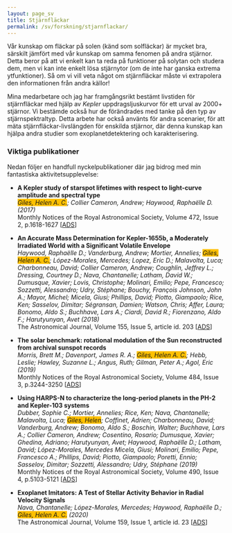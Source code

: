 ```yaml
---
layout: page_sv
title: Stjärnfläckar
permalink: /sv/forskning/stjarnflackar/
---
```


Vår kunskap om fläckar på solen (känd som solfläckar) är mycket bra, särskilt jämfört med vår kunskap om samma fenomen på andra stjärnor. Detta beror på att vi enkelt kan ta reda på funktioner på solytan och studera dem, men vi kan inte enkelt lösa stjärnytor (om de inte har ganska extrema ytfunktioner). Så om vi vill veta något om stjärnfläckar måste vi extrapolera den informationen från andra källor!

Mina medarbetare och jag har framgångsrikt bestämt livstiden för stjärnfläckar med hjälp av *Kepler* uppdragsljuskurvor för ett urval av 2000+ stjärnor. Vi bestämde också hur de förändrades med tanke på den typ av stjärnspektraltyp. Detta arbete har också använts för andra scenarier, för att mäta stjärnfläckar-livslängden för enskilda stjärnor, där denna kunskap kan hjälpa andra studier som exoplanetdetektering och karakterisering.

### Viktiga publikationer

Nedan följer en handfull nyckelpublikationer där jag bidrog med min fantastiska aktivitetsupplevelse:

- **A Kepler study of starspot lifetimes with respect to light-curve amplitude and spectral type**\
*<span style="background-color: #ffc000">Giles, Helen A. C.</span>; Collier Cameron, Andrew; Haywood, Raphaëlle D. (2017)*\
Monthly Notices of the Royal Astronomical Society, Volume 472, Issue 2, p.1618-1627 [[ADS](https://ui.adsabs.harvard.edu/abs/2017MNRAS.472.1618G/abstract)]

- **An Accurate Mass Determination for Kepler-1655b, a Moderately Irradiated World with a Significant Volatile Envelope**\
*Haywood, Raphaëlle D.; Vanderburg, Andrew; Mortier, Annelies; <span style="background-color: #ffc000">Giles, Helen A. C.</span>; López-Morales, Mercedes; Lopez, Eric D.; Malavolta, Luca; Charbonneau, David; Collier Cameron, Andrew; Coughlin, Jeffrey L.; Dressing, Courtney D.; Nava, Chantanelle; Latham, David W.; Dumusque, Xavier; Lovis, Christophe; Molinari, Emilio; Pepe, Francesco; Sozzetti, Alessandro; Udry, Stéphane; Bouchy, François Johnson, John A.; Mayor, Michel; Micela, Giusi; Phillips, David; Piotto, Giampaolo; Rice, Ken; Sasselov, Dimitar; Ségransan, Damien; Watson, Chris; Affer, Laura; Bonomo, Aldo S.; Buchhave, Lars A.; Ciardi, David R.; Fiorenzano, Aldo F.; Harutyunyan, Avet (2018)*\
The Astronomical Journal, Volume 155, Issue 5, article id. 203 [[ADS](https://ui.adsabs.harvard.edu/abs/2018AJ....155..203H/abstract)]

- **The solar benchmark: rotational modulation of the Sun reconstructed from archival sunspot records**\
*Morris, Brett M.; Davenport, James R. A.; <span style="background-color: #ffc000">Giles, Helen A. C.</span>; Hebb, Leslie; Hawley, Suzanne L.; Angus, Ruth; Gilman, Peter A.; Agol, Eric (2019)*\
Monthly Notices of the Royal Astronomical Society, Volume 484, Issue 3, p.3244-3250 [[ADS](https://ui.adsabs.harvard.edu/abs/2019MNRAS.484.3244M/abstract)]

- **Using HARPS-N to characterize the long-period planets in the PH-2 and Kepler-103 systems**\
*Dubber, Sophie C.; Mortier, Annelies; Rice, Ken; Nava, Chantanelle; Malavolta, Luca; <span style="background-color: #ffc000">Giles, Helen</span>; Coffinet, Adrien; Charbonneau, David; Vanderburg, Andrew; Bonomo, Aldo S.; Boschin, Walter; Buchhave, Lars A.; Collier Cameron, Andrew; Cosentino, Rosario; Dumusque, Xavier; Ghedina, Adriano; Harutyunyan, Avet; Haywood, Raphaëlle D.; Latham, David; López-Morales, Mercedes Micela, Giusi; Molinari, Emilio; Pepe, Francesco A.; Phillips, David; Piotto, Giampaolo; Poretti, Ennio; Sasselov, Dimitar; Sozzetti, Alessandro; Udry, Stéphane (2019)*\
Monthly Notices of the Royal Astronomical Society, Volume 490, Issue 4, p.5103-5121 [[ADS](https://ui.adsabs.harvard.edu/abs/2019MNRAS.490.5103D/abstract)]

- **Exoplanet Imitators: A Test of Stellar Activity Behavior in Radial Velocity Signals**\
*Nava, Chantanelle; López-Morales, Mercedes; Haywood, Raphaëlle D.; <span style="background-color: #ffc000">Giles, Helen A. C.</span> (2020)*\
The Astronomical Journal, Volume 159, Issue 1, article id. 23 [[ADS](https://ui.adsabs.harvard.edu/abs/2020AJ....159...23N/abstract)]
